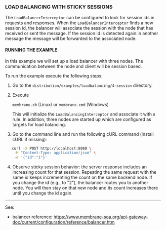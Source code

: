 ### LOAD BALANCING WITH STICKY SESSIONS

The `LoadBalancerInterceptor` can be configured to look for session ids in requests and responses. When the `LoadBalancerInterceptor` finds a new session id, the balancer will associate the session with the node that has received or sent the message. If the session id is detected again in another message the message will be forwarded to the associated node.

#### RUNNING THE EXAMPLE

In this example we will set up a load balancer with three nodes. The communication between the node and client will be session based.

To run the example execute the following steps:

1. Go to the `distribution/examples/loadbalancing/4-session` directory.

2. Execute

   `membrane.sh` (Linux) or `membrane.cmd` (Windows)

   This will initialize the `LoadBalancingInterceptor` and associate it with a rule. In addition, three nodes are started up which are configured as targets for load balancing.

3. Go to the command line and run the following cURL command (install cURL if missing):
```sh
   curl -X POST http://localhost:8080 \
    -H "Content-Type: application/json" \
    -d '{"id":"1"}'
```
4. Observe sticky session behavior: the server response includes an increasing count for that session. Repeating the same request with the same id keeps incrementing the count on the same backend node. If you change the id (e.g., to "2"), the balancer routes you to another node. You will then stay on that new node and its count increases there until you change the id again.

---
See:
- balancer reference: https://www.membrane-soa.org/api-gateway-doc/current/configuration/reference/balancer.htm